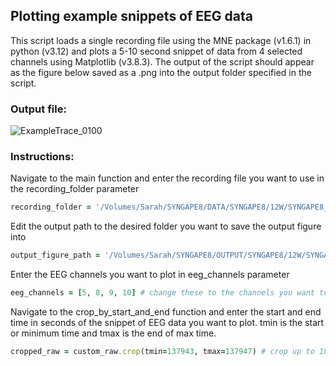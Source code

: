 ## Plotting example snippets of EEG data


This script loads a single recording file using the MNE package (v1.6.1) in python (v3.12) and plots a 5-10 second snippet of data from 4 selected channels using Matplotlib (v3.8.3). The output of the script should appear as the figure below saved as a .png into the output folder specified in the script. 

### Output file: 


![ExampleTrace_0100](https://github.com/user-attachments/assets/89f4f490-fa89-4bba-bbf8-feeb8dab1497)



### Instructions:

Navigate to the main function and enter the recording file you want to use in the recording_folder parameter  

```ruby
recording_folder = '/Volumes/Sarah/SYNGAPE8/DATA/SYNGAPE8/12W/SYNGAPE8_2780/TAINI_1048_2780_EM4-2024_04_05-0000.dat'
```

Edit the output path to the desired folder you want to save the output figure into 

```ruby
output_figure_path = '/Volumes/Sarah/SYNGAPE8/OUTPUT/SYNGAPE8/12W/SYNGAPE8_2780/'
```

Enter the EEG channels you want to plot in eeg_channels parameter

```ruby
eeg_channels = [5, 8, 9, 10] # change these to the channels you want to plot
```

Navigate to the crop_by_start_and_end function and enter the start and end time in seconds of the snippet of EEG data you want to plot. tmin is the start or minimum time and tmax is the end of max time.

```ruby
cropped_raw = custom_raw.crop(tmin=137943, tmax=137947) # crop up to 10 seconds for example plotting
```
